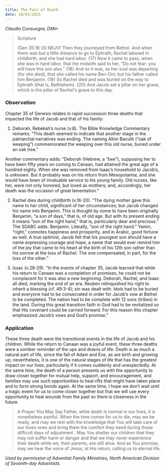 ```yaml
---
title: The Pain of Death
date: 18/03/2025
---
```


_Claudio Consuegra, DMin_

> <p>Scripture</p>
> (Gen 35:16-20 NKJV) Then they journeyed from Bethel. And when there was but a little distance to go to Ephrath, Rachel labored in childbirth, and she had hard labor. {17} Now it came to pass, when she was in hard labor, that the midwife said to her, "Do not fear; you will have this son also." {18} And so it was, as her soul was departing (for she died), that she called his name Ben-Oni; but his father called him Benjamin. {19} So Rachel died and was buried on the way to Ephrath (that is, Bethlehem). {20} And Jacob set a pillar on her grave, which is the pillar of Rachel's grave to this day.

### Observation

Chapter 35 of Genesis relates in rapid succession three deaths that impacted the life of Jacob and that of his family:

1. Deborah, Rebekah’s nurse (v.8). The Bible Knowledge Commentary remarks: “This death seemed to indicate that another stage in the patriarchal narratives was ending. The naming Allon Bacuth (“oak of weeping”) commemorated the weeping over this old nurse, buried under an oak tree.”

Another commentary adds: “Deborah (Hebrew, a “bee”), supposing her to have been fifty years on coming to Canaan, had attained the great age of a hundred eighty. When she was removed from Isaac’s household to Jacob’s, is unknown. But it probably was on his return from Mesopotamia; and she would have been of invaluable service to his young family. Old nurses, like her, were not only honored, but loved as mothers; and, accordingly, her death was the occasion of great lamentation.”

2. Rachel dies during childbirth (v.16-20). “The dying mother gave this name to her child, significant of her circumstances; but Jacob changed his name into Benjamin. This is thought by some to have been originally Benjamin, “a son of days,” that is, of old age. But with its present ending it means “son of the right hand,” that is, particularly dear and precious.” The SDABC adds: Benjamin. Literally, “son of the right hand.” Yamin, “right,” connotes happiness and prosperity, and in Arabic, good fortune as well. A true optimist, Jacob felt that his youngest son should have a name expressing courage and hope, a name that would ever remind him of the joy that came to his heart at the birth of his 12th son rather than his sorrow at the loss of Rachel. The one compensated, in part, for the loss of the other.”

3. Issac (v.28-29). “In the events of chapter 35, Jacob learned that while his return to Canaan was a completion of promises, he could not be complacent for it was also a new beginning. Deborah, Rachel, and Isaac all died, marking the end of an era. Reuben relinquished his right to inherit a blessing (cf. 49:3-4); sin was dealt with. Idols had to be buried and everyone had to be consecrated in order for Jacob’s vow at Bethel to be completed. The nation had to be complete with 12 sons (tribes) in the land. During this great transition faith in God had to be revitalized so that His covenant could be carried forward. For this reason this chapter emphasized Jacob’s vows and God’s promise.”

### Application

These three death were the transitional events in the life of Jacob and his children. While the return to Canaan was a joyful event, these three deaths were a somber reminder of the ups and downs of life. Death is as much a natural part of life, since the fall of Adam and Eve, as are birth and growing up; nevertheless, it is one of the natural stages of life that has the greatest impact on our lives, particularly if it comes suddenly and unexpectedly. At the same time, the death of a person presents us with the opportunity to draw closer together for mutual help, support, and encouragement, and families may use such opportunities to heal rifts that might have taken place and to form strong bonds again. At the same time, I hope we don’t wait until a tragic event for us to come closer together but that we will use every opportunity to heal wounds from the past so there is closeness in the future.

> <callout>A Prayer You May Say</callout>
> Father, while death is normal in our lives, it is nonetheless painful. When the time comes for us to die, may we be ready, and may we rest with the knowledge that You will take care of our loves ones and bring them the comfort they need during those difficult days of adjustment . May You shelter our children that they may not suffer harm or danger and that we may never experience their death while we, their parents, are still alive. And as You promise, may we hear the voice of Jesus, at His return, calling us to eternal life.

_Used by permission of Adventist Family Ministries, North American Division of Seventh-day Adventists._